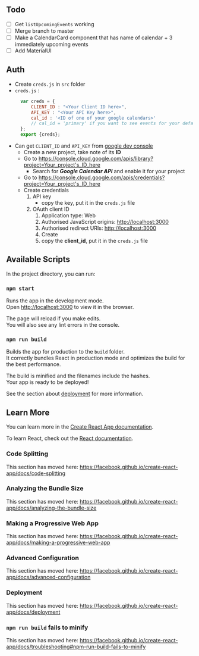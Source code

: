 ## Todo
- [ ] Get `listUpcomingEvents` working
- [ ] Merge branch to master
- [ ] Make a CalendarCard component that has name of calendar + 3 immediately upcoming events
- [ ] Add MaterialUI

## Auth
- Create `creds.js` in `src` folder
- `creds.js` :
  ```javascript
    var creds = {
        CLIENT_ID : "<Your Client ID here>",
        API_KEY : "<Your API Key here>",
        cal_id : '<ID of one of your google calendars>'
        // cal_id = 'primary' if you want to see events for your default calendar
    };
    export {creds};
  ```
- Can get `CLIENT_ID` and `API_KEY` from [google dev console](console.cloud.google.com)
  - Create a new project, take note of its **ID**
  - Go to https://console.cloud.google.com/apis/library?project=Your_project's_ID_here
    - Search for ***Google Calendar API*** and enable it for your project
  - Go to https://console.cloud.google.com/apis/credentials?project=Your_project's_ID_here
  - Create credentials
    1. API key
       - copy the key, put it in the `creds.js` file
    2. OAuth client ID
       1. Application type: Web
       2. Authorised JavaScript origins: [http://localhost:3000](http://localhost:3000)
       3. Authorised redirect URIs: [http://localhost:3000](http://localhost:3000)
       4. Create
       5. copy the **client_id**, put it in the `creds.js` file

## Available Scripts

In the project directory, you can run:

### `npm start`
Runs the app in the development mode.<br />
Open [http://localhost:3000](http://localhost:3000) to view it in the browser.

The page will reload if you make edits.<br />
You will also see any lint errors in the console.

### `npm run build`
Builds the app for production to the `build` folder.<br />
It correctly bundles React in production mode and optimizes the build for the best performance.

The build is minified and the filenames include the hashes.<br />
Your app is ready to be deployed!

See the section about [deployment](https://facebook.github.io/create-react-app/docs/deployment) for more information.

## Learn More

You can learn more in the [Create React App documentation](https://facebook.github.io/create-react-app/docs/getting-started).

To learn React, check out the [React documentation](https://reactjs.org/).

### Code Splitting

This section has moved here: https://facebook.github.io/create-react-app/docs/code-splitting

### Analyzing the Bundle Size

This section has moved here: https://facebook.github.io/create-react-app/docs/analyzing-the-bundle-size

### Making a Progressive Web App

This section has moved here: https://facebook.github.io/create-react-app/docs/making-a-progressive-web-app

### Advanced Configuration

This section has moved here: https://facebook.github.io/create-react-app/docs/advanced-configuration

### Deployment

This section has moved here: https://facebook.github.io/create-react-app/docs/deployment

### `npm run build` fails to minify

This section has moved here: https://facebook.github.io/create-react-app/docs/troubleshooting#npm-run-build-fails-to-minify
